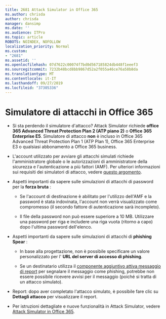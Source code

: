 ```yaml
---
title: 2681 Attack Simulator in Office 365
ms.author: chrisda
author: chrisda
manager: dansimp
ms.date: ''
ms.audience: ITPro
ms.topic: article
ROBOTS: NOINDEX, NOFOLLOW
localization_priority: Normal
ms.custom:
- "2681"
ms.assetid: ''
ms.openlocfilehash: 07d7622c00074f7bd0d567185824db448f1eeef3
ms.sourcegitcommit: 7232b48bcd8bb9867d52a2f055a46ce76a58b8da
ms.translationtype: MT
ms.contentlocale: it-IT
ms.lasthandoff: 09/27/2019
ms.locfileid: "37305336"
---
```

# <a name="attack-simulator-in-office-365"></a>Simulatore di attacchi in Office 365

- Si sta perdendo il simulatore d'attacco? Attack Simulator richiede **office 365 Advanced Threat Protection Plan 2 (ATP piano 2)** o **Office 365 Enterprise E5**. Simulatore di attacco **non** è incluso in Office 365 Advanced Threat Protection Plan 1 (ATP Plan 1), Office 365 Enterprise E3 o qualsiasi abbonamento a Office 365 business.

- L'account utilizzato per avviare gli attacchi simulati richiede l'amministratore globale o le autorizzazioni di amministratore della sicurezza e l'autenticazione a più fattori (AMF). Per ulteriori informazioni sui requisiti dei simulatori di attacco, vedere [questo argomento](https://docs.microsoft.com/office365/securitycompliance/attack-simulator#before-you-begin).

- Aspetti importanti da sapere sulle simulazioni di attacchi di password per la **forza bruta** :

  - Se l'account di destinazione è abilitato per l'utilizzo dell'AMF e la password è stata indovinata, l'account non verrà visualizzato come compromesso (il secondo fattore di autenticazione sarà incompleto).

  - Il file della password non può essere superiore a 10 MB. Utilizzare una password per riga e includere una riga vuota (ritorno a capo) dopo l'ultima password dell'elenco.

- Aspetti importanti da sapere sulle simulazioni di attacchi di **phishing Spear** :

  - In base alla progettazione, non è possibile specificare un valore personalizzato per l' **URL del server di accesso di phishing**.

  - Se un destinatario utilizza il [componente aggiuntivo attiva messaggio di report](https://docs.microsoft.com/microsoft-365/security/office-365-security/enable-the-report-message-add-in) per segnalare il messaggio come phishing, potrebbe non essere possibile ricevere avvisi per il messaggio (poiché si tratta di un attacco simulato).

- Report: dopo aver completato l'attacco simulato, è possibile fare clic su **Dettagli attacco** per visualizzare il report.

- Per istruzioni dettagliate e nuove funzionalità in Attack Simulator, vedere [Attack Simulator in Office 365](https://docs.microsoft.com/microsoft-365/security/office-365-security/attack-simulator).
